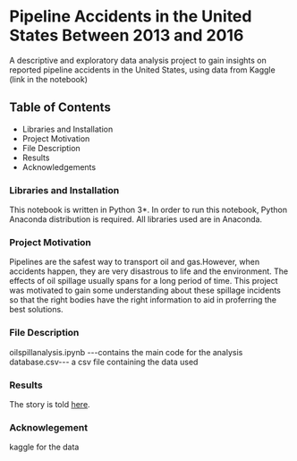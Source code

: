 # Pipeline Accidents in the United States Between 2013 and 2016
A descriptive and exploratory data analysis project to gain insights on reported pipeline accidents in the United States, using data from Kaggle (link in the notebook)

## Table of Contents
- Libraries and Installation
- Project Motivation
- File Description
- Results
- Acknowledgements

### Libraries and Installation
This notebook is written in Python 3*. 
In order to run this notebook, Python Anaconda distribution is required. 
All libraries used are in Anaconda. 

### Project Motivation
Pipelines are the safest way to transport oil and gas.However, when accidents happen, they are very disastrous to life and the environment. The effects of oil spillage usually spans for a long period of time. This project was motivated to gain some understanding about these spillage incidents so that the right bodies  have the right information to aid in proferring the best solutions.

### File Description
oilspillanalysis.ipynb ---contains the main code for the analysis
database.csv--- a csv file containing the data used

### Results
The story is told [here](https://medium.com@oladipodrachealpipeline-accidents-in-the-united-states-between-2013-and-2016-e9cb2c240cc9).

### Acknowlegement
kaggle for the data